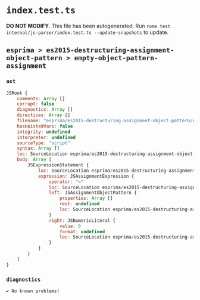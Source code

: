 # `index.test.ts`

**DO NOT MODIFY**. This file has been autogenerated. Run `rome test internal/js-parser/index.test.ts --update-snapshots` to update.

## `esprima > es2015-destructuring-assignment-object-pattern > empty-object-pattern-assignment`

### `ast`

```javascript
JSRoot {
	comments: Array []
	corrupt: false
	diagnostics: Array []
	directives: Array []
	filename: "esprima/es2015-destructuring-assignment-object-pattern/empty-object-pattern-assignment/input.js"
	hasHoistedVars: false
	integrity: undefined
	interpreter: undefined
	sourceType: "script"
	syntax: Array []
	loc: SourceLocation esprima/es2015-destructuring-assignment-object-pattern/empty-object-pattern-assignment/input.js 1:0-2:0
	body: Array [
		JSExpressionStatement {
			loc: SourceLocation esprima/es2015-destructuring-assignment-object-pattern/empty-object-pattern-assignment/input.js 1:0-1:9
			expression: JSAssignmentExpression {
				operator: "="
				loc: SourceLocation esprima/es2015-destructuring-assignment-object-pattern/empty-object-pattern-assignment/input.js 1:1-1:7
				left: JSAssignmentObjectPattern {
					properties: Array []
					rest: undefined
					loc: SourceLocation esprima/es2015-destructuring-assignment-object-pattern/empty-object-pattern-assignment/input.js 1:1-1:3
				}
				right: JSNumericLiteral {
					value: 0
					format: undefined
					loc: SourceLocation esprima/es2015-destructuring-assignment-object-pattern/empty-object-pattern-assignment/input.js 1:6-1:7
				}
			}
		}
	]
}
```

### `diagnostics`

```
✔ No known problems!

```
